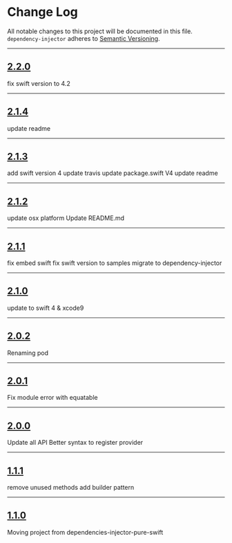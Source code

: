 # Change Log

All notable changes to this project will be documented in this file.
`dependency-injector` adheres to [Semantic Versioning](http://semver.org/).

---

## [2.2.0](https://github.com/Digipolitan/dependency-injector/releases/tag/v2.2.0)

fix swift version to 4.2

---

## [2.1.4](https://github.com/Digipolitan/dependency-injector/releases/tag/v2.1.4)

update readme

---

## [2.1.3](https://github.com/Digipolitan/dependency-injector/releases/tag/v2.1.3)

add swift version 4
update travis
update package.swift V4
update readme

---

## [2.1.2](https://github.com/Digipolitan/dependency-injector/releases/tag/v2.1.2)

update osx platform
Update README.md

---

## [2.1.1](https://github.com/Digipolitan/dependency-injector/releases/tag/v2.1.1)

fix embed swift
fix swift version to samples
migrate to dependency-injector

---

## [2.1.0](https://github.com/Digipolitan/dependency-injector-swift/releases/tag/v2.1.0)

update to swift 4 & xcode9

---

## [2.0.2](https://github.com/Digipolitan/dependency-injector-swift/releases/tag/v2.0.2)

Renaming pod

---

## [2.0.1](https://github.com/Digipolitan/dependency-injector-swift/releases/tag/v2.0.1)

Fix module error with equatable

---

## [2.0.0](https://github.com/Digipolitan/dependency-injector-swift/releases/tag/v2.0.0)

Update all API
Better syntax to register provider

---

## [1.1.1](https://github.com/Digipolitan/dependency-injector-swift/releases/tag/v1.1.1)

remove unused methods
add builder pattern

---

## [1.1.0](https://github.com/Digipolitan/dependency-injector-swift/releases/tag/v1.1.0)

Moving project from dependencies-injector-pure-swift
